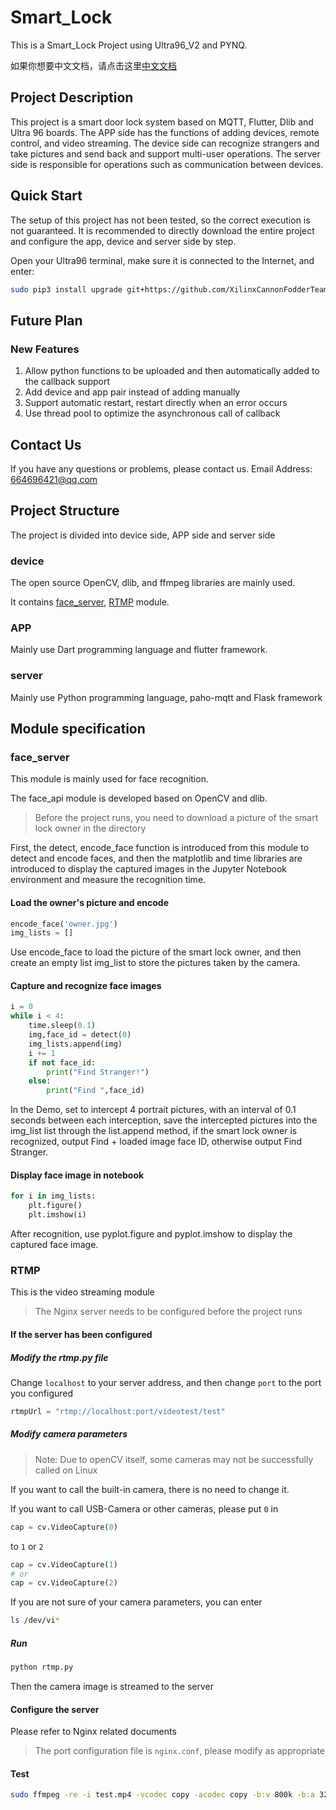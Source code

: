 # Smart_Lock

This is a Smart_Lock Project using Ultra96_V2 and PYNQ.

如果你想要中文文档，请点击这里[中文文档](README_zh-CN.md)

## Project Description

This project is a smart door lock system based on MQTT, Flutter, Dlib and Ultra 96 boards. The APP side has the functions of adding devices, remote control, and video streaming. The device side can recognize strangers and take pictures and send back and support multi-user operations. The server side is responsible for operations such as communication between devices.

## Quick Start

The setup of this project has not been tested, so the correct execution is not guaranteed. It is recommended to directly download the entire project and configure the app, device and server side by step.

Open your Ultra96 terminal, make sure it is connected to the Internet, and enter:

```bash
sudo pip3 install upgrade git+https://github.com/XilinxCannonFodderTeam/smart_lock.git
```

## Future Plan

### New Features

1. Allow python functions to be uploaded and then automatically added to the callback support
2. Add device and app pair instead of adding manually
3. Support automatic restart, restart directly when an error occurs
4. Use thread pool to optimize the asynchronous call of callback

## Contact Us

If you have any questions or problems, please contact us.
Email Address: <664696421@qq.com>

## Project Structure

The project is divided into device side, APP side and server side

### device

The open source OpenCV, dlib, and ffmpeg libraries are mainly used.

It contains [face_server](#face_server), [RTMP](#rtmp) module.

### APP

Mainly use Dart programming language and flutter framework.

### server

Mainly use Python programming language, paho-mqtt and Flask framework

## Module specification

### face_server

This module is mainly used for face recognition.

The face_api module is developed based on OpenCV and dlib.

>Before the project runs, you need to download a picture of the smart lock owner in the directory

First, the detect, encode_face function is introduced from this module to detect and encode faces, and then the matplotlib and time libraries are introduced to display the captured images in the Jupyter Notebook environment and measure the recognition time.

#### Load the owner's picture and encode

```python
encode_face('owner.jpg')
img_lists = []
```

Use encode_face to load the picture of the smart lock owner, and then create an empty list img_list to store the pictures taken by the camera.

#### Capture and recognize face images

```python
i = 0
while i < 4:
    time.sleep(0.1)
    img,face_id = detect(0)
    img_lists.append(img)
    i += 1
    if not face_id:
        print("Find Stranger!")
    else:
        print("Find ",face_id)
```

In the Demo, set to intercept 4 portrait pictures, with an interval of 0.1 seconds between each interception, save the intercepted pictures into the img_list list through the list.append method, if the smart lock owner is recognized, output Find + loaded image face ID, otherwise output Find Stranger.

#### Display face image in notebook

```python
for i in img_lists:
    plt.figure()
    plt.imshow(i)
```

After recognition, use pyplot.figure and pyplot.imshow to display the captured face image.

### RTMP

This is the video streaming module

> The Nginx server needs to be configured before the project runs

#### If the server has been configured

##### Modify the rtmp.py file

Change ```localhost``` to your server address, and then change ```port``` to the port you configured

```python
rtmpUrl = "rtmp://localhost:port/videotest/test"
```

##### Modify camera parameters

> Note: Due to openCV itself, some cameras may not be successfully called on Linux

If you want to call the built-in camera, there is no need to change it.

If you want to call USB-Camera or other cameras, please put ```0``` in

```python
cap = cv.VideoCapture(0)
```

to ```1``` or ```2```

```python
cap = cv.VideoCapture(1)
# or
cap = cv.VideoCapture(2)
```

If you are not sure of your camera parameters, you can enter

```bash
ls /dev/vi*
```

##### Run

```bash
python rtmp.py
```

Then the camera image is streamed to the server

#### Configure the server

Please refer to Nginx related documents

> The port configuration file is ```nginx.conf```, please modify as appropriate

#### Test

```bash
sudo ffmpeg -re -i test.mp4 -vcodec copy -acodec copy -b:v 800k -b:a 32k -f flv rtmp://localhost:port/videotest/test
```

